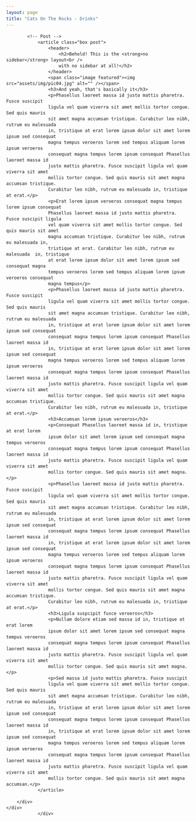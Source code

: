 ```yaml
---
layout: page
title: "Cats On The Rocks - Drinks"
---
```

<!-- Main -->
<div id="main-wrapper">
	<div id="main" class="container">
		<div id="content">

			<!-- Post -->
				<article class="box post">
					<header>
						<h2>Behold! This is the <strong>no sidebar</strong> layout<br />
						with no sidebar at all!</h2>
					</header>
					<span class="image featured"><img src="assets/img/pic04.jpg" alt="" /></span>
					<h3>And yeah, that's basically it</h3>
					<p>Phasellus laoreet massa id justo mattis pharetra. Fusce suscipit
					ligula vel quam viverra sit amet mollis tortor congue. Sed quis mauris
					sit amet magna accumsan tristique. Curabitur leo nibh, rutrum eu malesuada
					in, tristique at erat lorem ipsum dolor sit amet lorem ipsum sed consequat
					magna tempus veroeros lorem sed tempus aliquam lorem ipsum veroeros
					consequat magna tempus lorem ipsum consequat Phasellus laoreet massa id
					justo mattis pharetra. Fusce suscipit ligula vel quam viverra sit amet
					mollis tortor congue. Sed quis mauris sit amet magna accumsan tristique.
					Curabitur leo nibh, rutrum eu malesuada in, tristique at erat.</p>
					<p>Erat lorem ipsum veroeros consequat magna tempus lorem ipsum consequat
					Phasellus laoreet massa id justo mattis pharetra. Fusce suscipit ligula
					vel quam viverra sit amet mollis tortor congue. Sed quis mauris sit amet
					magna accumsan tristique. Curabitur leo nibh, rutrum eu malesuada in,
					tristique at erat. Curabitur leo nibh, rutrum eu malesuada  in, tristique
					at erat lorem ipsum dolor sit amet lorem ipsum sed consequat magna
					tempus veroeros lorem sed tempus aliquam lorem ipsum veroeros consequat
					magna tempus</p>
					<p>Phasellus laoreet massa id justo mattis pharetra. Fusce suscipit
					ligula vel quam viverra sit amet mollis tortor congue. Sed quis mauris
					sit amet magna accumsan tristique. Curabitur leo nibh, rutrum eu malesuada
					in, tristique at erat lorem ipsum dolor sit amet lorem ipsum sed consequat
					consequat magna tempus lorem ipsum consequat Phasellus laoreet massa id
					in, tristique at erat lorem ipsum dolor sit amet lorem ipsum sed consequat
					magna tempus veroeros lorem sed tempus aliquam lorem ipsum veroeros
					consequat magna tempus lorem ipsum consequat Phasellus laoreet massa id
					justo mattis pharetra. Fusce suscipit ligula vel quam viverra sit amet
					mollis tortor congue. Sed quis mauris sit amet magna accumsan tristique.
					Curabitur leo nibh, rutrum eu malesuada in, tristique at erat.</p>
					<h3>Accumsan lorem ipsum veroeros</h3>
					<p>Consequat Phasellus laoreet massa id in, tristique at erat lorem
					ipsum dolor sit amet lorem ipsum sed consequat magna tempus veroeros
					consequat magna tempus lorem ipsum consequat Phasellus laoreet massa id
					justo mattis pharetra. Fusce suscipit ligula vel quam viverra sit amet
					mollis tortor congue. Sed quis mauris sit amet magna.</p>
					<p>Phasellus laoreet massa id justo mattis pharetra. Fusce suscipit
					ligula vel quam viverra sit amet mollis tortor congue. Sed quis mauris
					sit amet magna accumsan tristique. Curabitur leo nibh, rutrum eu malesuada
					in, tristique at erat lorem ipsum dolor sit amet lorem ipsum sed consequat
					consequat magna tempus lorem ipsum consequat Phasellus laoreet massa id
					in, tristique at erat lorem ipsum dolor sit amet lorem ipsum sed consequat
					magna tempus veroeros lorem sed tempus aliquam lorem ipsum veroeros
					consequat magna tempus lorem ipsum consequat Phasellus laoreet massa id
					justo mattis pharetra. Fusce suscipit ligula vel quam viverra sit amet
					mollis tortor congue. Sed quis mauris sit amet magna accumsan tristique.
					Curabitur leo nibh, rutrum eu malesuada in, tristique at erat.</p>
					<h3>Ligula suspcipit fusce veroeros</h3>
					<p>Nullam dolore etiam sed massa id in, tristique at erat lorem
					ipsum dolor sit amet lorem ipsum sed consequat magna tempus veroeros
					consequat magna tempus lorem ipsum consequat Phasellus laoreet massa id
					justo mattis pharetra. Fusce suscipit ligula vel quam viverra sit amet
					mollis tortor congue. Sed quis mauris sit amet magna.</p>
					<p>Sed massa id justo mattis pharetra. Fusce suscipit
					ligula vel quam viverra sit amet mollis tortor congue. Sed quis mauris
					sit amet magna accumsan tristique. Curabitur leo nibh, rutrum eu malesuada
					in, tristique at erat lorem ipsum dolor sit amet lorem ipsum sed consequat
					consequat magna tempus lorem ipsum consequat Phasellus laoreet massa id
					in, tristique at erat lorem ipsum dolor sit amet lorem ipsum sed consequat
					magna tempus veroeros lorem sed tempus aliquam lorem ipsum veroeros
					consequat magna tempus lorem ipsum consequat Phasellus laoreet massa id
					justo mattis pharetra. Fusce suscipit ligula vel quam viverra sit amet
					mollis tortor congue. Sed quis mauris sit amet magna accumsan.</p>
				</article>

		</div>
	</div>
				</div>